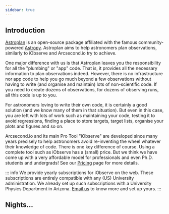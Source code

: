 ```yaml
---
sidebar: true
---
```


## Introduction

[Astroplan](https://astroplan.readthedocs.io) is an open-source package
affiliated with the famous community-powered [Astropy](http://astropy.org/).
Astroplan aims to help astronomers plan observations, similarly to iObserve and
Arcsecond.io try to achieve.

One major difference with us is that Astroplan leaves you the responsibility for
all the "plumbing" or "app" code. That is, it provides all the necessary
information to plan observations indeed. However, there is no infrastructure nor
app code to help you go much beyond a few observations without having to write
(and organise and maintain) lots of non-scientific code. If you need to create
dozens of observations, for dozens of observing runs, all this code is up to
you.

For astronomers loving to write their own code, it is certainly a good
solution (and we know many of them in that situation). But even in this case,
you are left with lots of work such as maintaining your code, testing it to
avoid regressions, finding a place to store targets, target lists, organise your
plots and figures and so on.

Arcsecond.io and its main Pro Tool "iObserve" are developed since many years
precisely to help astronomers avoid re-inventing the wheel whatever their
knowledge of code. There is one key difference of course. Using a complete tool
such as iObserve has a (small) price. But we think we have come up with a very
affordable model for professionals and even Ph.D. students and undergrads!
See our [Pricing](https://www.arcsecond.io/pricing) page for more details.

::: info We provide yearly subscriptions for iObserve on the web. These
subscriptions are entirely compatible with any (US) University administration.
We already set up such subscriptions with a University Physics Department in
Arizona.
<a href="mailto:team@arcsecond.io">Email us</a> to know more and set up yours.
:::

## Nights...
